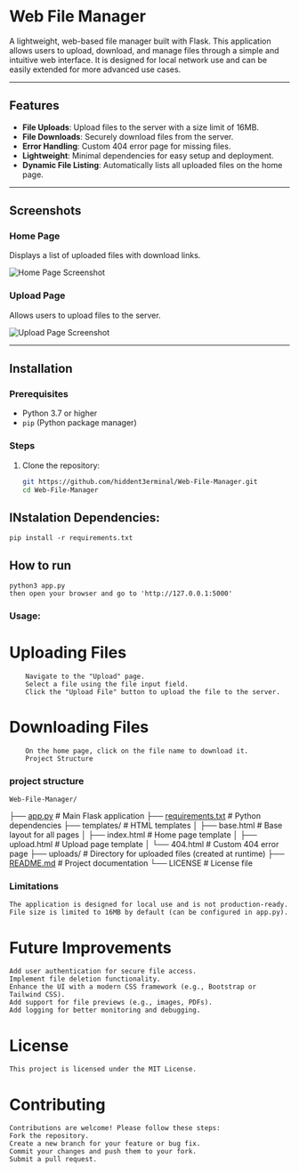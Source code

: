 # Web File Manager

A lightweight, web-based file manager built with Flask. This application allows users to upload, download, and manage files through a simple and intuitive web interface. It is designed for local network use and can be easily extended for more advanced use cases.

---

## Features

- **File Uploads**: Upload files to the server with a size limit of 16MB.
- **File Downloads**: Securely download files from the server.
- **Error Handling**: Custom 404 error page for missing files.
- **Lightweight**: Minimal dependencies for easy setup and deployment.
- **Dynamic File Listing**: Automatically lists all uploaded files on the home page.

---

## Screenshots

### Home Page
Displays a list of uploaded files with download links.

![Home Page Screenshot](https://via.placeholder.com/800x400?text=Home+Page)

### Upload Page
Allows users to upload files to the server.

![Upload Page Screenshot](https://via.placeholder.com/800x400?text=Upload+Page)

---

## Installation

### Prerequisites
- Python 3.7 or higher
- `pip` (Python package manager)

### Steps
1. Clone the repository:
   ```bash
   git https://github.com/hiddent3erminal/Web-File-Manager.git
   cd Web-File-Manager

## INstalation Dependencies:
    pip install -r requirements.txt

##  How to run
    python3 app.py
    then open your browser and go to 'http://127.0.0.1:5000'

### Usage:
#    Uploading Files
        Navigate to the "Upload" page.
        Select a file using the file input field.
        Click the "Upload File" button to upload the file to the server.
#    Downloading Files
        On the home page, click on the file name to download it.
        Project Structure

### project structure 
    Web-File-Manager/
├── [app.py](http://_vscodecontentref_/1)                 # Main Flask application
├── [requirements.txt](http://_vscodecontentref_/2)       # Python dependencies
├── templates/             # HTML templates
│   ├── base.html          # Base layout for all pages
│   ├── index.html         # Home page template
│   ├── upload.html        # Upload page template
│   └── 404.html           # Custom 404 error page
├── uploads/               # Directory for uploaded files (created at runtime)
├── [README.md](http://_vscodecontentref_/3)              # Project documentation
└── LICENSE                # License file

### Limitations
    The application is designed for local use and is not production-ready.
    File size is limited to 16MB by default (can be configured in app.py).

# Future Improvements
    Add user authentication for secure file access.
    Implement file deletion functionality.
    Enhance the UI with a modern CSS framework (e.g., Bootstrap or Tailwind CSS).
    Add support for file previews (e.g., images, PDFs).
    Add logging for better monitoring and debugging.

# License
    This project is licensed under the MIT License.

# Contributing
    Contributions are welcome! Please follow these steps:
    Fork the repository.
    Create a new branch for your feature or bug fix.
    Commit your changes and push them to your fork.
    Submit a pull request.
